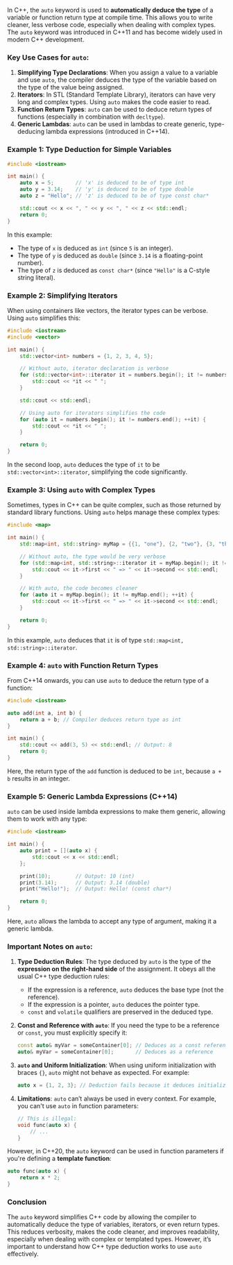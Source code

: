 In C++, the `auto` keyword is used to **automatically deduce the type** of a variable or function return type at compile time. This allows you to write cleaner, less verbose code, especially when dealing with complex types. The `auto` keyword was introduced in C++11 and has become widely used in modern C++ development.

### Key Use Cases for `auto`:

1. **Simplifying Type Declarations**: When you assign a value to a variable and use `auto`, the compiler deduces the type of the variable based on the type of the value being assigned.
2. **Iterators**: In STL (Standard Template Library), iterators can have very long and complex types. Using `auto` makes the code easier to read.
3. **Function Return Types**: `auto` can be used to deduce return types of functions (especially in combination with `decltype`).
4. **Generic Lambdas**: `auto` can be used in lambdas to create generic, type-deducing lambda expressions (introduced in C++14).

### Example 1: Type Deduction for Simple Variables

```cpp
#include <iostream>

int main() {
    auto x = 5;       // 'x' is deduced to be of type int
    auto y = 3.14;    // 'y' is deduced to be of type double
    auto z = "Hello"; // 'z' is deduced to be of type const char*

    std::cout << x << ", " << y << ", " << z << std::endl;
    return 0;
}
```

In this example:
- The type of `x` is deduced as `int` (since `5` is an integer).
- The type of `y` is deduced as `double` (since `3.14` is a floating-point number).
- The type of `z` is deduced as `const char*` (since `"Hello"` is a C-style string literal).

### Example 2: Simplifying Iterators

When using containers like vectors, the iterator types can be verbose. Using `auto` simplifies this:

```cpp
#include <iostream>
#include <vector>

int main() {
    std::vector<int> numbers = {1, 2, 3, 4, 5};

    // Without auto, iterator declaration is verbose
    for (std::vector<int>::iterator it = numbers.begin(); it != numbers.end(); ++it) {
        std::cout << *it << " ";
    }

    std::cout << std::endl;

    // Using auto for iterators simplifies the code
    for (auto it = numbers.begin(); it != numbers.end(); ++it) {
        std::cout << *it << " ";
    }

    return 0;
}
```

In the second loop, `auto` deduces the type of `it` to be `std::vector<int>::iterator`, simplifying the code significantly.

### Example 3: Using `auto` with Complex Types

Sometimes, types in C++ can be quite complex, such as those returned by standard library functions. Using `auto` helps manage these complex types:

```cpp
#include <map>

int main() {
    std::map<int, std::string> myMap = {{1, "one"}, {2, "two"}, {3, "three"}};

    // Without auto, the type would be very verbose
    for (std::map<int, std::string>::iterator it = myMap.begin(); it != myMap.end(); ++it) {
        std::cout << it->first << " => " << it->second << std::endl;
    }

    // With auto, the code becomes cleaner
    for (auto it = myMap.begin(); it != myMap.end(); ++it) {
        std::cout << it->first << " => " << it->second << std::endl;
    }

    return 0;
}
```

In this example, `auto` deduces that `it` is of type `std::map<int, std::string>::iterator`.

### Example 4: `auto` with Function Return Types

From C++14 onwards, you can use `auto` to deduce the return type of a function:

```cpp
#include <iostream>

auto add(int a, int b) {
    return a + b; // Compiler deduces return type as int
}

int main() {
    std::cout << add(3, 5) << std::endl; // Output: 8
    return 0;
}
```

Here, the return type of the `add` function is deduced to be `int`, because `a + b` results in an integer.

### Example 5: Generic Lambda Expressions (C++14)

`auto` can be used inside lambda expressions to make them generic, allowing them to work with any type:

```cpp
#include <iostream>

int main() {
    auto print = [](auto x) {
        std::cout << x << std::endl;
    };

    print(10);        // Output: 10 (int)
    print(3.14);      // Output: 3.14 (double)
    print("Hello!");  // Output: Hello! (const char*)

    return 0;
}
```

Here, `auto` allows the lambda to accept any type of argument, making it a generic lambda.

### Important Notes on `auto`:

1. **Type Deduction Rules**: The type deduced by `auto` is the type of the **expression on the right-hand side** of the assignment. It obeys all the usual C++ type deduction rules:
   - If the expression is a reference, `auto` deduces the base type (not the reference).
   - If the expression is a pointer, `auto` deduces the pointer type.
   - `const` and `volatile` qualifiers are preserved in the deduced type.

2. **Const and Reference with `auto`**: If you need the type to be a reference or `const`, you must explicitly specify it:
   ```cpp
   const auto& myVar = someContainer[0]; // Deduces as a const reference
   auto& myVar = someContainer[0];       // Deduces as a reference
   ```

3. **`auto` and Uniform Initialization**: When using uniform initialization with braces `{}`, `auto` might not behave as expected. For example:
   ```cpp
   auto x = {1, 2, 3}; // Deduction fails because it deduces initializer_list<int>
   ```

4. **Limitations**: `auto` can’t always be used in every context. For example, you can't use `auto` in function parameters:
   ```cpp
   // This is illegal:
   void func(auto x) {
       // ...
   }
   ```

However, in C++20, the `auto` keyword can be used in function parameters if you're defining a **template function**:
```cpp
auto func(auto x) {
    return x * 2;
}
```

### Conclusion

The `auto` keyword simplifies C++ code by allowing the compiler to automatically deduce the type of variables, iterators, or even return types. This reduces verbosity, makes the code cleaner, and improves readability, especially when dealing with complex or templated types. However, it’s important to understand how C++ type deduction works to use `auto` effectively.